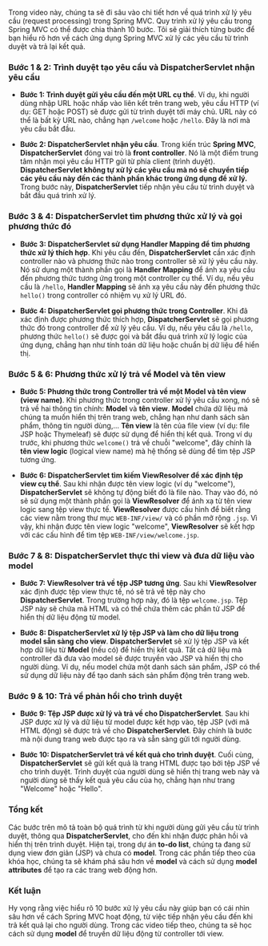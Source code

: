 Trong video này, chúng ta sẽ đi sâu vào chi tiết hơn về quá trình xử lý yêu cầu (request processing) trong Spring MVC. Quy trình xử lý yêu cầu trong Spring MVC có thể được chia thành 10 bước. Tôi sẽ giải thích từng bước để bạn hiểu rõ hơn về cách ứng dụng Spring MVC xử lý các yêu cầu từ trình duyệt và trả lại kết quả.

### Bước 1 & 2: Trình duyệt tạo yêu cầu và DispatcherServlet nhận yêu cầu

- **Bước 1: Trình duyệt gửi yêu cầu đến một URL cụ thể**. Ví dụ, khi người dùng nhập URL hoặc nhấp vào liên kết trên trang web, yêu cầu HTTP (ví dụ: GET hoặc POST) sẽ được gửi từ trình duyệt tới máy chủ. URL này có thể là bất kỳ URL nào, chẳng hạn `/welcome` hoặc `/hello`. Đây là nơi mà yêu cầu bắt đầu.
  
- **Bước 2: DispatcherServlet nhận yêu cầu**. Trong kiến trúc **Spring MVC**, **DispatcherServlet** đóng vai trò là **front controller**. Nó là một điểm trung tâm nhận mọi yêu cầu HTTP gửi từ phía client (trình duyệt). **DispatcherServlet không tự xử lý các yêu cầu mà nó sẽ chuyển tiếp các yêu cầu này đến các thành phần khác trong ứng dụng để xử lý.** Trong bước này, **DispatcherServlet** tiếp nhận yêu cầu từ trình duyệt và bắt đầu quá trình xử lý.

### Bước 3 & 4: DispatcherServlet tìm phương thức xử lý và gọi phương thức đó

- **Bước 3: DispatcherServlet sử dụng Handler Mapping để tìm phương thức xử lý thích hợp**. Khi yêu cầu đến, **DispatcherServlet** cần xác định controller nào và phương thức nào trong controller sẽ xử lý yêu cầu này. Nó sử dụng một thành phần gọi là **Handler Mapping** để ánh xạ yêu cầu đến phương thức tương ứng trong một controller cụ thể. Ví dụ, nếu yêu cầu là `/hello`, **Handler Mapping** sẽ ánh xạ yêu cầu này đến phương thức `hello()` trong controller có nhiệm vụ xử lý URL đó.

- **Bước 4: DispatcherServlet gọi phương thức trong Controller**. Khi đã xác định được phương thức thích hợp, **DispatcherServlet** sẽ gọi phương thức đó trong controller để xử lý yêu cầu. Ví dụ, nếu yêu cầu là `/hello`, phương thức `hello()` sẽ được gọi và bắt đầu quá trình xử lý logic của ứng dụng, chẳng hạn như tính toán dữ liệu hoặc chuẩn bị dữ liệu để hiển thị.

### Bước 5 & 6: Phương thức xử lý trả về Model và tên view

- **Bước 5: Phương thức trong Controller trả về một Model và tên view (view name)**. Khi phương thức trong controller xử lý yêu cầu xong, nó sẽ trả về hai thông tin chính: **Model** và **tên view**. **Model** chứa dữ liệu mà chúng ta muốn hiển thị trên trang web, chẳng hạn như danh sách sản phẩm, thông tin người dùng,... **Tên view** là tên của file view (ví dụ: file JSP hoặc Thymeleaf) sẽ được sử dụng để hiển thị kết quả. Trong ví dụ trước, khi phương thức `welcome()` trả về chuỗi "welcome", đây chính là **tên view logic** (logical view name) mà hệ thống sẽ dùng để tìm tệp JSP tương ứng.

- **Bước 6: DispatcherServlet tìm kiếm ViewResolver để xác định tệp view cụ thể**. Sau khi nhận được tên view logic (ví dụ "welcome"), **DispatcherServlet** sẽ không tự động biết đó là file nào. Thay vào đó, nó sẽ sử dụng một thành phần gọi là **ViewResolver** để ánh xạ từ tên view logic sang tệp view thực tế. **ViewResolver** được cấu hình để biết rằng các view nằm trong thư mục `WEB-INF/view/` và có phần mở rộng `.jsp`. Vì vậy, khi nhận được tên view logic "welcome", **ViewResolver** sẽ kết hợp với các cấu hình để tìm tệp `WEB-INF/view/welcome.jsp`.

### Bước 7 & 8: DispatcherServlet thực thi view và đưa dữ liệu vào model

- **Bước 7: ViewResolver trả về tệp JSP tương ứng**. Sau khi **ViewResolver** xác định được tệp view thực tế, nó sẽ trả về tệp này cho **DispatcherServlet**. Trong trường hợp này, đó là tệp `welcome.jsp`. Tệp JSP này sẽ chứa mã HTML và có thể chứa thêm các phần tử JSP để hiển thị dữ liệu động từ model.

- **Bước 8: DispatcherServlet xử lý tệp JSP và làm cho dữ liệu trong model sẵn sàng cho view**. **DispatcherServlet** sẽ xử lý tệp JSP và kết hợp dữ liệu từ **Model** (nếu có) để hiển thị kết quả. Tất cả dữ liệu mà controller đã đưa vào model sẽ được truyền vào JSP và hiển thị cho người dùng. Ví dụ, nếu model chứa một danh sách sản phẩm, JSP có thể sử dụng dữ liệu này để tạo danh sách sản phẩm động trên trang web.

### Bước 9 & 10: Trả về phản hồi cho trình duyệt

- **Bước 9: Tệp JSP được xử lý và trả về cho DispatcherServlet**. Sau khi JSP được xử lý và dữ liệu từ model được kết hợp vào, tệp JSP (với mã HTML động) sẽ được trả về cho **DispatcherServlet**. Đây chính là bước mà nội dung trang web được tạo ra và sẵn sàng gửi tới người dùng.

- **Bước 10: DispatcherServlet trả về kết quả cho trình duyệt**. Cuối cùng, **DispatcherServlet** sẽ gửi kết quả là trang HTML được tạo bởi tệp JSP về cho trình duyệt. Trình duyệt của người dùng sẽ hiển thị trang web này và người dùng sẽ thấy kết quả yêu cầu của họ, chẳng hạn như trang "Welcome" hoặc "Hello".

### Tổng kết

Các bước trên mô tả toàn bộ quá trình từ khi người dùng gửi yêu cầu từ trình duyệt, thông qua **DispatcherServlet**, cho đến khi nhận được phản hồi và hiển thị trên trình duyệt. Hiện tại, trong dự án **to-do list**, chúng ta đang sử dụng view đơn giản (JSP) và chưa có **model**. Trong các phần tiếp theo của khóa học, chúng ta sẽ khám phá sâu hơn về **model** và cách sử dụng **model attributes** để tạo ra các trang web động hơn.

### Kết luận

Hy vọng rằng việc hiểu rõ 10 bước xử lý yêu cầu này giúp bạn có cái nhìn sâu hơn về cách Spring MVC hoạt động, từ việc tiếp nhận yêu cầu đến khi trả kết quả lại cho người dùng. Trong các video tiếp theo, chúng ta sẽ học cách sử dụng **model** để truyền dữ liệu động từ controller tới view.
